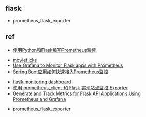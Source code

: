 

## flask
+ prometheus_flask_exporter

## ref
+ [使用Python和Flask编写Prometheus监控](https://www.zybuluo.com/rickyChen/note/831219)

<!-- sampel -->
+ [movieflicks](https://github.com/hpashika/movieflicks)
+ [Use Grafana to Monitor Flask apps with Prometheus](https://www.metricfire.com/blog/use-grafana-to-monitor-flask-apps-with-prometheus/)
+ [Spring Boot应用如何快速接入Prometheus监控](https://help.aliyun.com/document_detail/423850.html)



<!-- flask -->
+ [flask monitoring dashboard](https://grafana.com/grafana/dashboards/16111-flask-monitoring/)
+ [使用 prometheus_client 和 Flask 实现站点监控 Exporter](https://www.jianshu.com/p/a64ad351ebb2)
+ [Generate and Track Metrics for Flask API Applications Using Prometheus and Grafana](https://medium.com/swlh/generate-and-track-metrics-for-flask-api-applications-using-prometheus-and-grafana-55ddd39866f0)


<!-- prometheus_flask_exporter -->
+ [prometheus_flask_exporter](https://github.com/rycus86/prometheus_flask_exporter)